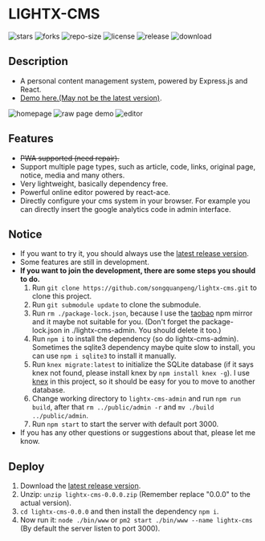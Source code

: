# LIGHTX-CMS
![stars](https://img.shields.io/github/stars/songquanpeng/lightx-cms) ![forks](https://img.shields.io/github/forks/songquanpeng/lightx-cms) ![repo-size](https://img.shields.io/github/repo-size/songquanpeng/lightx-cms) ![license](https://img.shields.io/github/license/songquanpeng/lightx-cms) ![release](https://img.shields.io/github/v/release/songquanpeng/lightx-cms) ![download](https://img.shields.io/github/downloads/songquanpeng/lightx-cms/total)

## Description
+ A personal content management system, powered by Express.js and React.
+ [Demo here.(May not be the latest version)](https://iamazing.cn/).

![homepage](https://user-images.githubusercontent.com/39998050/76419552-7cbd7480-63db-11ea-86a3-b21f0e5ffbff.PNG)
![raw page demo](https://user-images.githubusercontent.com/39998050/76419566-80e99200-63db-11ea-8c59-63add4bcd971.PNG)
![editor](https://user-images.githubusercontent.com/39998050/76419533-75966680-63db-11ea-9f2b-1ba7ce1aed31.PNG)

## Features
+ ~~PWA supported (need repair).~~
+ Support multiple page types, such as article, code, links, original page, notice, media and many others.
+ Very lightweight, basically dependency free.
+ Powerful online editor powered by react-ace.
+ Directly configure your cms system in your browser. For example you can directly insert the google analytics code in admin interface.

## Notice
+ If you want to try it, you should always use the [latest release version](https://github.com/songquanpeng/lightx-cms/releases/latest).
+ Some features are still in development.
+ **If you want to join the development, there are some steps you should to do.**
    1. Run `git clone https://github.com/songquanpeng/lightx-cms.git` to clone this project.
    2. Run `git submodule update` to clone the submodule.
    3. Run `rm ./package-lock.json`, because I use the [taobao](https://registry.npm.taobao.org/) npm mirror and it maybe not suitable for you. (Don't forget the package-lock.json in ./lightx-cms-admin. You should delete it too.)
    4. Run `npm i` to install the dependency (so do lightx-cms-admin). Sometimes the sqlite3 dependency maybe quite slow to install, you can use `npm i sqlite3` to install it manually.
    5. Run `knex migrate:latest` to initialize the SQLite database (if it says knex not found, please install knex by `npm install knex -g`). I use [knex](http://knexjs.org/) in this project, so it should be easy for you to move to another database.
    6. Change working directory to `lightx-cms-admin` and run `npm run build`, after that `rm ../public/admin -r` and `mv ./build ../public/admin`.
    6. Run `npm start` to start the server with default port 3000. 
+ If you has any other questions or suggestions about that, please let me know.

## Deploy
1. Download the [latest release version](https://github.com/songquanpeng/lightx-cms/releases/latest).
2. Unzip: `unzip lightx-cms-0.0.0.zip` (Remember replace "0.0.0" to the actual version).
3. `cd lightx-cms-0.0.0` and then install the dependency `npm i`.
4. Now run it: `node ./bin/www` or `pm2 start ./bin/www --name lightx-cms` (By default the server listen to port 3000).
